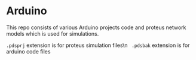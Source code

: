 # Arduino
This repo consists of various Arduino projects code and proteus network models which is used for simulations. 

``` .pdsprj ``` extension is for proteus simulation files\n
``` .pdsbak``` extension is for arduino code files
